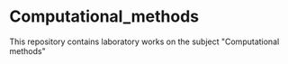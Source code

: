 # Computational_methods
This repository contains laboratory works on the subject "Computational methods"
